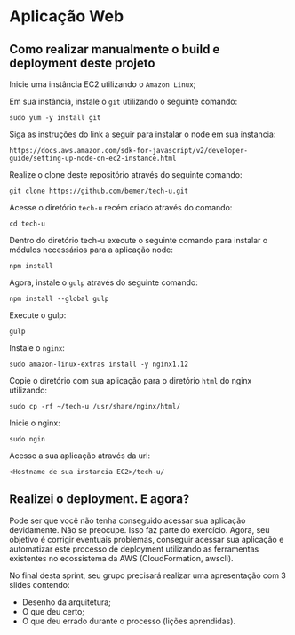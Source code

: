 # Aplicação Web

## Como realizar manualmente o build e deployment deste projeto

Inicie uma instância EC2 utilizando o `Amazon Linux`;

Em sua instância, instale o `git` utilizando o seguinte comando:

    sudo yum -y install git

Siga as instruções do link a seguir para instalar o node em sua instancia:

    https://docs.aws.amazon.com/sdk-for-javascript/v2/developer-guide/setting-up-node-on-ec2-instance.html

Realize o clone deste repositório através do seguinte comando:

    git clone https://github.com/bemer/tech-u.git

Acesse o diretório `tech-u` recém criado através do comando:

    cd tech-u

Dentro do diretório tech-u execute o seguinte comando para instalar o módulos necessários para a aplicação node:

    npm install

Agora, instale o `gulp` através do seguinte comando:

    npm install --global gulp

Execute o gulp:

    gulp

Instale o `nginx`:

    sudo amazon-linux-extras install -y nginx1.12

Copie o diretório com sua aplicação para o diretório `html` do nginx utilizando:

    sudo cp -rf ~/tech-u /usr/share/nginx/html/

Inicie o nginx:

    sudo ngin

Acesse a sua aplicação através da url:

    <Hostname de sua instancia EC2>/tech-u/


## Realizei o deployment. E agora?

Pode ser que você não tenha conseguido acessar sua aplicação devidamente. Não se preocupe. Isso faz parte do exercício. Agora, seu objetivo é corrigir eventuais problemas, conseguir acessar sua aplicação e automatizar este processo de deployment utilizando as ferramentas existentes no ecossistema da AWS (CloudFormation, awscli).

No final desta sprint, seu grupo precisará realizar uma apresentação com 3 slides contendo:

* Desenho da arquitetura;
* O que deu certo;
* O que deu errado durante o processo (lições aprendidas).
